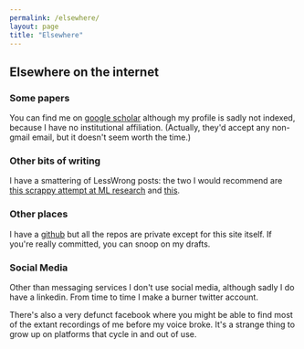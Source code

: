 ```yaml
---
permalink: /elsewhere/
layout: page
title: "Elsewhere"
---
```


## Elsewhere on the internet

### Some papers

You can find me on [google scholar](https://scholar.google.com/citations?user=RcAqOJQAAAAJ&hl=en) although my profile is sadly not indexed, because I have no institutional affiliation. (Actually, they'd accept any non-gmail email, but it doesn't seem worth the time.)

### Other bits of writing

I have a smattering of LessWrong posts: the two I would recommend are [this scrappy attempt at ML research](https://www.lesswrong.com/posts/hmPCPyr6JFLEigHJx/goal-direction-for-simulated-agents) and [this](https://www.lesswrong.com/posts/vdzEpiYX4aRqtpPSt/the-opt-out-clause).

### Other places

I have a [github](https://www.github.com/raymondadouglas) but all the repos are private except for this site itself. If you're really committed, you can snoop on my drafts.

### Social Media

Other than messaging services I don't use social media, although sadly I do have a linkedin. From time to time I make a burner twitter account.

There's also a very defunct facebook where you might be able to find most of the extant recordings of me before my voice broke. It's a strange thing to grow up on platforms that cycle in and out of use.